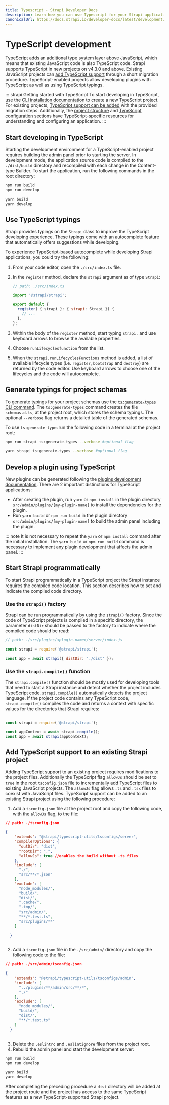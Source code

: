 ```yaml
---
title: Typescript - Strapi Developer Docs
description: Learn how you can use Typescript for your Strapi application.
canonicalUrl: https://docs.strapi.io/developer-docs/latest/development/typescript.html
---
```


# TypeScript development

TypeScript adds an additional type system layer above JavaScript, which means that existing JavaScript code is also TypeScript code. Strapi supports TypeScript in new projects on v4.3.0 and above. Existing JavaScript projects can [add TypeScript support](#add-typescript-support-to-an-existing-strapi-project) through a short migration procedure. TypeScript-enabled projects allow developing plugins with TypeScript as well as using TypeScript typings.

::: strapi Getting started with TypeScript
To start developing in TypeScript, use the [CLI installation documentation](/developer-docs/latest/setup-deployment-guides/installation/cli.md) to create a new TypeScript project. For existing projects, [TypeScript support can be added](#add-typescript-support-to-an-existing-strapi-project) with the provided migration steps. Additionally, the [project structure](/developer-docs/latest/setup-deployment-guides/file-structure.md) and [TypeScript configuration](/developer-docs/latest/setup-deployment-guides/configurations/optional/typescript.md) sections have TypeScript-specific resources for understanding and configuring an application.
:::

## Start developing in TypeScript

Starting the development environment for a TypeScript-enabled project requires building the admin panel prior to starting the server. In development mode, the application source code is compiled to the `./dist/build` directory and recompiled with each change in the Content-type Builder. To start the application, run the following commands in the root directory:

<code-group>

<code-block title="NPM">

```sh
npm run build
npm run develop
```

</code-block>

 <code-block title="YARN">

```sh
yarn build
yarn develop
```

</code-block>

</code-group>

## Use TypeScript typings

Strapi provides typings on the `Strapi` class to improve the TypeScript developing experience. These typings come with an autocomplete feature that automatically offers suggestions while developing.

To experience TypeScript-based autocomplete while developing Strapi applications, you could try the following:

1. From your code editor, open the `./src/index.ts` file.
2. In the `register` method, declare the `strapi` argument as of type `Strapi`:

    ```js
    // path: ./src/index.ts

    import '@strapi/strapi';

    export default {
      register( { strapi }: { strapi: Strapi }) {
        // ...
      },
    };
    ```

2. Within the body of the `register` method, start typing `strapi.` and use keyboard arrows to browse the available properties.
3. Choose `runLifecyclesfunction` from the list.
4. When the `strapi.runLifecyclesFunctions` method is added, a list of available lifecycle types (i.e. `register`, `bootstrap` and `destroy`) are returned by the code editor. Use keyboard arrows to choose one of the lifecycles and the code will autocomplete.

## Generate typings for project schemas

To generate typings for your project schemas use the [`ts:generate-types` CLI command](/developer-docs/latest/developer-resources/cli/CLI.md#strapi-ts-generate-types). The `ts:generate-types` command creates the file `schemas.d.ts`, at the project root, which stores the schema typings. The optional `--verbose` flag returns a detailed table of the generated schemas.

To use `ts:generate-types`run the following code in a terminal at the project root:

<code-group>
<code-block title="NPM">

```sh
npm run strapi ts:generate-types --verbose #optional flag

```

</code-block>

<code-block title="YARN">

```sh
yarn strapi ts:generate-types --verbose #optional flag

```

</code-block>
</code-group>

## Develop a plugin using TypeScript

New plugins can be generated following the [plugins development documentation](/developer-docs/latest/development/plugins-development.md). There are 2 important distinctions for TypeScript applications:

- After creating the plugin, run `yarn` or `npm install` in the plugin directory `src/admin/plugins/[my-plugin-name]` to install the dependencies for the plugin.
- Run `yarn build` or `npm run build` in the plugin directory `src/admin/plugins/[my-plugin-name]` to build the admin panel including the plugin.

::: note
It is not necessary to repeat the `yarn` or `npm install` command after the initial installation. The `yarn build` or `npm run build` command is necessary to implement any plugin development that affects the admin panel.
:::

## Start Strapi programmatically

To start Strapi programmatically in a TypeScript project the Strapi instance requires the compiled code location. This section describes how to set and indicate the compiled code directory.

### Use the `strapi()` factory

Strapi can be run programmatically by using the `strapi()` factory. Since the code of TypeScript projects is compiled in a specific directory, the parameter `distDir` should be passed to the factory to indicate where the compiled code should be read:

```js
// path: ./src/plugins/<plugin-name>/server/index.js 

const strapi = require('@strapi/strapi');

const app = await strapi({ distDir: './dist' });
```

### Use the `strapi.compile()` function

The `strapi.compile()` function should be mostly used for developing tools that need to start a Strapi instance and detect whether the project includes TypeScript code. `strapi.compile()` automatically detects the project language. If the project code contains any TypeScript code, `strapi.compile()` compiles the code and returns a context with specific values for the directories that Strapi requires:

```js

const strapi = require('@strapi/strapi');

const appContext = await strapi.compile();
const app = await strapi(appContext);

```

## Add TypeScript support to an existing Strapi project

Adding TypeScript support to an existing project requires modifications to the project files. Additionally the TypeScript flag `allowJs` should be set to `true` in the root `tsconfig.json` file to incrementally add TypeScript files to existing JavaScript projects. The `allowJs` flag allows `.ts` and `.tsx` files to coexist with JavaScript files. TypeScript support can be added to an existing Strapi project using the following procedure:

1. Add a `tsconfig.json` file at the project root and copy the following code, with the `allowJs` flag, to the file:

```json
// path: ./tsconfig.json

{
    "extends": "@strapi/typescript-utils/tsconfigs/server",
    "compilerOptions": {
      "outDir": "dist",
      "rootDir": ".",
      "allowJs": true //enables the build without .ts files
    },
    "include": [
      "./",
      "src/**/*.json"
    ],
    "exclude": [
      "node_modules/",
      "build/",
      "dist/",
      ".cache/",
      ".tmp/",
      "src/admin/",
      "**/*.test.ts",
      "src/plugins/**"
    ]
   
  }
  
```

2. Add a `tsconfig.json` file in the `./src/admin/` directory and copy the following code to the file:

```json
// path: ./src/admin/tsconfig.json

{
    "extends": "@strapi/typescript-utils/tsconfigs/admin",
    "include": [
      "../plugins/**/admin/src/**/*",
      "./"
    ],
    "exclude": [
      "node_modules/",
      "build/",
      "dist/",
      "**/*.test.ts"
    ]
  }
  
```

3. Delete the `.eslintrc` and `.eslintignore` files from the project root.
4. Rebuild the admin panel and start the development server:

<code-group>
<code-block title='NPM'>

```sh
npm run build
npm run develop
```

</code-block>

<code-block title='YARN'>

```sh
yarn build
yarn develop
```

</code-block>
</code-group>

After completing the preceding procedure a `dist` directory will be added at the project route and the project has access to the same TypeScript features as a new TypeScript-supported Strapi project. 